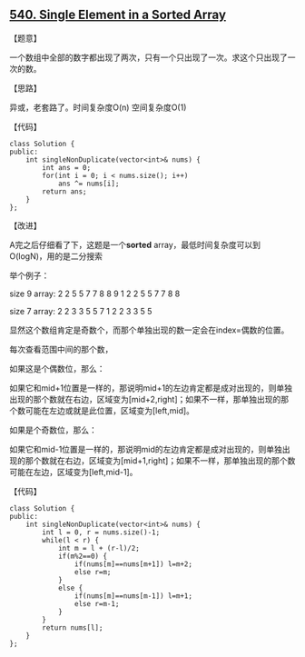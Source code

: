 ## [540. Single Element in a Sorted Array](https://leetcode.com/problems/single-element-in-a-sorted-array/description/)

【题意】

一个数组中全部的数字都出现了两次，只有一个只出现了一次。求这个只出现了一次的数。



【思路】

异或，老套路了。时间复杂度O(n) 空间复杂度O(1)



【代码】

```
class Solution {
public:
    int singleNonDuplicate(vector<int>& nums) {
        int ans = 0;
        for(int i = 0; i < nums.size(); i++)
            ans ^= nums[i];
        return ans;
    }
};
```



【改进】

A完之后仔细看了下，这题是一个**sorted** array，最低时间复杂度可以到O(logN)，用的是二分搜索

举个例子：

size 9 array:
2 2 5 5 7 7 8 8 9
1 2 2 5 5 7 7 8 8

size 7 array:
2 2 3 3 5 5 7
1 2 2 3 3 5 5

显然这个数组肯定是奇数个，而那个单独出现的数一定会在index=偶数的位置。

每次查看范围中间的那个数，

如果这是个偶数位，那么：

如果它和mid+1位置是一样的，那说明mid+1的左边肯定都是成对出现的，则单独出现的那个数就在右边，区域变为[mid+2,right]；如果不一样，那单独出现的那个数可能在左边或就是此位置，区域变为[left,mid]。

如果是个奇数位，那么：

如果它和mid-1位置是一样的，那说明mid的左边肯定都是成对出现的，则单独出现的那个数就在右边，区域变为[mid+1,right]；如果不一样，那单独出现的那个数可能在左边，区域变为[left,mid-1]。



【代码】

```
class Solution {
public:
    int singleNonDuplicate(vector<int>& nums) {
        int l = 0, r = nums.size()-1;
        while(l < r) {
            int m = l + (r-l)/2;
            if(m%2==0) {
                if(nums[m]==nums[m+1]) l=m+2;
                else r=m;
            }
            else {
                if(nums[m]==nums[m-1]) l=m+1;
                else r=m-1;
            }
        }
        return nums[l];
    }
};
```

